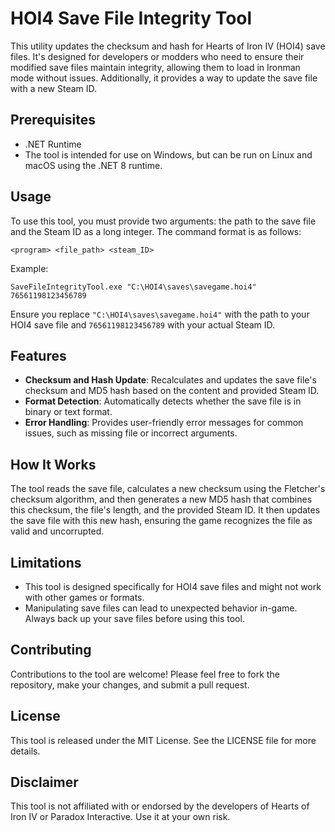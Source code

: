 # HOI4 Save File Integrity Tool

This utility updates the checksum and hash for Hearts of Iron IV (HOI4) save files. It's designed for developers or modders who need to ensure their modified save files maintain integrity, allowing them to load in Ironman mode without issues. Additionally, it provides a way to update the save file with a new Steam ID.

## Prerequisites

- .NET Runtime
- The tool is intended for use on Windows, but can be run on Linux and macOS using the .NET 8 runtime.

## Usage

To use this tool, you must provide two arguments: the path to the save file and the Steam ID as a long integer. The command format is as follows:

```
<program> <file_path> <steam_ID>
```

Example:

```
SaveFileIntegrityTool.exe "C:\HOI4\saves\savegame.hoi4" 76561198123456789
```

Ensure you replace `"C:\HOI4\saves\savegame.hoi4"` with the path to your HOI4 save file and `76561198123456789` with your actual Steam ID.

## Features

- **Checksum and Hash Update**: Recalculates and updates the save file's checksum and MD5 hash based on the content and provided Steam ID.
- **Format Detection**: Automatically detects whether the save file is in binary or text format.
- **Error Handling**: Provides user-friendly error messages for common issues, such as missing file or incorrect arguments.

## How It Works

The tool reads the save file, calculates a new checksum using the Fletcher's checksum algorithm, and then generates a new MD5 hash that combines this checksum, the file's length, and the provided Steam ID. It then updates the save file with this new hash, ensuring the game recognizes the file as valid and uncorrupted.

## Limitations

- This tool is designed specifically for HOI4 save files and might not work with other games or formats.
- Manipulating save files can lead to unexpected behavior in-game. Always back up your save files before using this tool.

## Contributing

Contributions to the tool are welcome! Please feel free to fork the repository, make your changes, and submit a pull request.

## License

This tool is released under the MIT License. See the LICENSE file for more details.

## Disclaimer

This tool is not affiliated with or endorsed by the developers of Hearts of Iron IV or Paradox Interactive. Use it at your own risk.